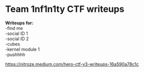 # Team 1nf1n1ty CTF writeups

**Writeups for:** </br>
-find me</br>
-social ID 1</br>
-social ID 2</br>
-cubes</br>
-kernel module 1</br>
-pushhhh</br>

https://nitroze.medium.com/hero-ctf-v3-writeups-16a590a78c1c
